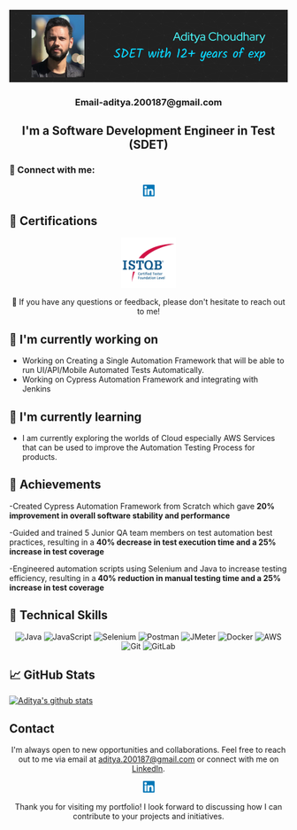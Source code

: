 <p align="center">
  <a href="https://www.linkedin.com/in/aditya-choudhary-78771622/" target="_blank" rel="noreferrer">
    <img src="https://raw.githubusercontent.com/aditya2001/aditya2001.github.io/main/images/banner.png" alt="My banner">
  </a>
</p>

<h3 align="center">Email-aditya.200187@gmail.com</h3>

<h2 align="center">I'm a Software Development Engineer in Test (SDET)</h2>

### 🤝 Connect with me:

<p align="center">
  <a href="https://www.linkedin.com/in/Aditya-Choudhary-78771622//">
    <img src="https://raw.githubusercontent.com/aditya2001/aditya2001.github.io/main/images/linkedin.svg" alt="Aditya Choudhary | LinkedIn" width="21px"/>
  </a>
</p>
  
## 🥇 Certifications
<p align="center">
  <img src="https://raw.githubusercontent.com/aditya2001/aditya2001.github.io/main/images/ISTQB.png" alt="Aditya | ISTQB" width="100 px"/>
</p>

<p align="center">💬 If you have any questions or feedback, please don't hesitate to reach out to me!</p>

## 🔭 I'm currently working on
- Working on Creating a Single Automation Framework that will be able to run UI/API/Mobile Automated Tests Automatically. 
- Working on Cypress Automation Framework and integrating with Jenkins

## 🌱 I'm currently learning

- I am currently exploring the worlds of Cloud especially AWS Services that can be used to improve the Automation Testing Process for products. 


## 🥇 Achievements

-Created Cypress Automation Framework from Scratch which gave
<b>20% improvement in overall software stability and performance</b>

-Guided and trained 5 Junior QA team members on test automation best practices,
resulting in a  <b>40% decrease in test execution time and a 25% increase in test
coverage </b>

-Engineered automation scripts using Selenium and Java to increase testing
efficiency, resulting in a<b> 40% reduction in manual testing time and a 25% increase
in test coverage</b>



## 💼 Technical Skills

<p align="center">
  <img src="https://img.shields.io/badge/Java-007396?style=for-the-badge&logo=java&logoColor=white" alt="Java">
  <img src="https://img.shields.io/badge/JavaScript-F7DF1E?style=for-the-badge&logo=javascript&logoColor=black" alt="JavaScript">
  <img src="https://img.shields.io/badge/Selenium-43B02A?style=for-the-badge&logo=selenium&logoColor=white" alt="Selenium">
  <img src="https://img.shields.io/badge/Postman-FF6C37?style=for-the-badge&logo=postman&logoColor=white" alt="Postman">
  <img src="https://img.shields.io/badge/JMeter-D22128?style=for-the-badge&logo=apache%20jmeter&logoColor=white" alt="JMeter">
  <img src="https://img.shields.io/badge/Docker-2496ED?style=for-the-badge&logo=docker&logoColor=white" alt="Docker">
  <img src="https://img.shields.io/badge/AWS-232F3E?style=for-the-badge&logo=amazon-aws&logoColor=white" alt="AWS">
  <img src="https://img.shields.io/badge/Git-F05032?style=for-the-badge&logo=git&logoColor=white" alt="Git">
  <img src="https://img.shields.io/badge/GitLab-FCA121?style=for-the-badge&logo=gitlab&logoColor=white" alt="GitLab">
</p>

## 📈 GitHub Stats 

[![Aditya's github stats](https://github-readme-stats.vercel.app/api?username=aditya2001)](https://github.com/aditya2001)


## Contact

<p align="center">I'm always open to new opportunities and collaborations. Feel free to reach out to me via email at <a href="mailto:aditya.200187@gmail.com">aditya.200187@gmail.com</a> or connect with me on <a href="https://www.linkedin.com/in/yourprofile">LinkedIn</a>.</p>

<p align="center">
  <a href="https://www.linkedin.com/in/Aditya-Choudhary-78771622//">
    <img src="https://raw.githubusercontent.com/aditya2001/aditya2001.github.io/main/images/linkedin.svg" alt="Aditya Choudhary | LinkedIn" width="21px"/>
  </a>
</p>
  

<p align="center">Thank you for visiting my portfolio! I look forward to discussing how I can contribute to your projects and initiatives.</p>
